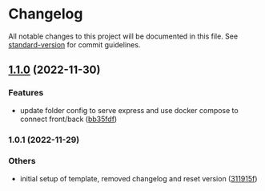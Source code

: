 # Changelog

All notable changes to this project will be documented in this file. See [standard-version](https://github.com/conventional-changelog/standard-version) for commit guidelines.

## [1.1.0](https://github.com/esaldivar/ReactTSExpressTSTemplate/compare/v1.0.1...v1.1.0) (2022-11-30)


### Features

* update folder config to serve express and use docker compose to connect front/back ([bb35fdf](https://github.com/esaldivar/ReactTSExpressTSTemplate/commit/bb35fdfd0ed601c8e0b13e1affd9f05b042c9033))

### 1.0.1 (2022-11-29)


### Others

* initial setup of template, removed changelog and reset version ([311915f](https://github.com/esaldivar/ReactTSExpressTSTemplate/commit/311915f78809a52889fd608a23bb56f11d1060e9))
